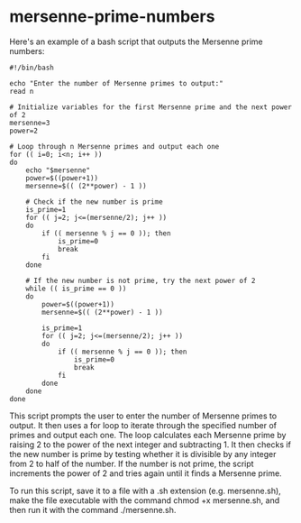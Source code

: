 # mersenne-prime-numbers

Here's an example of a bash script that outputs the Mersenne prime numbers:
~~~
#!/bin/bash

echo "Enter the number of Mersenne primes to output:"
read n

# Initialize variables for the first Mersenne prime and the next power of 2
mersenne=3
power=2

# Loop through n Mersenne primes and output each one
for (( i=0; i<n; i++ ))
do
    echo "$mersenne"
    power=$((power+1))
    mersenne=$(( (2**power) - 1 ))
    
    # Check if the new number is prime
    is_prime=1
    for (( j=2; j<=(mersenne/2); j++ ))
    do
        if (( mersenne % j == 0 )); then
            is_prime=0
            break
        fi
    done
    
    # If the new number is not prime, try the next power of 2
    while (( is_prime == 0 ))
    do
        power=$((power+1))
        mersenne=$(( (2**power) - 1 ))
        
        is_prime=1
        for (( j=2; j<=(mersenne/2); j++ ))
        do
            if (( mersenne % j == 0 )); then
                is_prime=0
                break
            fi
        done
    done
done
~~~

This script prompts the user to enter the number of Mersenne primes to output. It then uses a for loop to iterate through the specified number of primes and output each one. The loop calculates each Mersenne prime by raising 2 to the power of the next integer and subtracting 1. It then checks if the new number is prime by testing whether it is divisible by any integer from 2 to half of the number. If the number is not prime, the script increments the power of 2 and tries again until it finds a Mersenne prime.

To run this script, save it to a file with a .sh extension (e.g. mersenne.sh), make the file executable with the command chmod +x mersenne.sh, and then run it with the command ./mersenne.sh.

